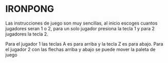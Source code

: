# IRONPONG
Las instrucciones de juego son muy sencillas, al inicio escoges cuantos jugadores seran 1 o 2, para un solo jugador presiona la tecla 1 y para 2 jugadores la tecla 2.

Para el jugador 1 las teclas A es para arriba y la tecla Z es para abajo.
Para el jugador 2 con las flechas arriba y abajo se puede mover la paleta de juego
